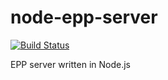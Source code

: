 node-epp-server
===============

[![Build Status](https://travis-ci.org/ealden/node-epp-server.png?branch=master)](https://travis-ci.org/ealden/node-epp-server)

EPP server written in Node.js
